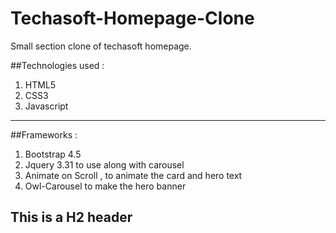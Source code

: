 # Techasoft-Homepage-Clone

Small section clone of techasoft homepage.

##Technologies used :
1. HTML5
1. CSS3
1. Javascript

---

##Frameworks :
1. Bootstrap 4.5 
1. Jquery 3.31 to use along with carousel
1. Animate on Scroll , to animate the card and hero text 
1. Owl-Carousel  to make the hero banner


## This is a H2 header
